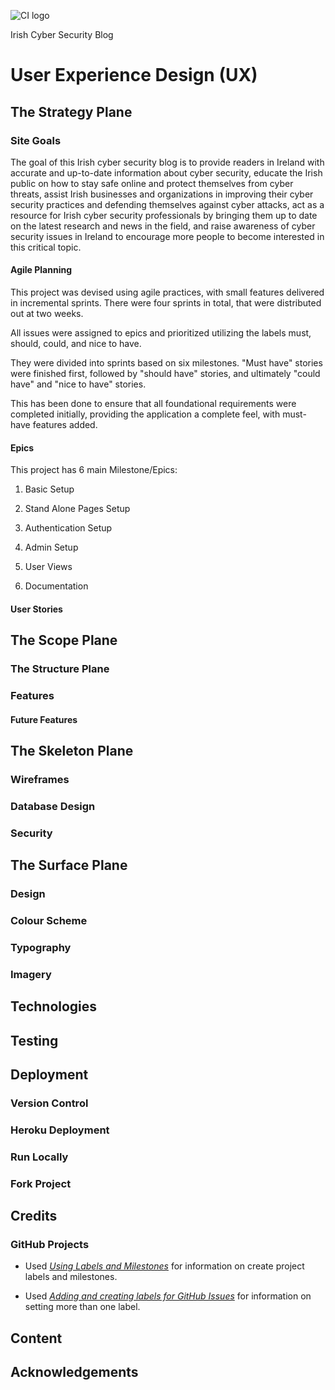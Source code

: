 ![CI logo](https://codeinstitute.s3.amazonaws.com/fullstack/ci_logo_small.png)

Irish Cyber Security Blog

# User Experience Design (UX)

## The Strategy Plane

### Site Goals

The goal of this Irish cyber security blog is to provide readers in Ireland with accurate and up-to-date information about cyber security,
educate the Irish public on how to stay safe online and protect themselves from cyber threats, assist Irish businesses and organizations in improving
their cyber security practices and defending themselves against cyber attacks, act as a resource for Irish cyber security professionals by bringing
them up to date on the latest research and news in the field, and raise awareness of cyber security issues in Ireland to encourage more people to
become interested in this critical topic.

#### Agile Planning

This project was devised using agile practices, with small features delivered in incremental sprints.
There were four sprints in total, that were distributed out at two weeks.

All issues were assigned to epics and prioritized utilizing the labels must, should, could, and nice to have.

They were divided into sprints based on six milestones. "Must have" stories were finished first, followed by "should have" stories, and ultimately "could have" and "nice to have" stories.

This has been done to ensure that all foundational requirements were completed initially, providing the application a complete feel, with must-have features added.

#### Epics

This project has 6 main Milestone/Epics:

1. Basic Setup

2. Stand Alone Pages Setup

3. Authentication Setup

4. Admin Setup

5. User Views

6. Documentation

#### User Stories

## The Scope Plane

### The Structure Plane

### Features

#### Future Features

## The Skeleton Plane

### Wireframes

### Database Design

### Security

## The Surface Plane

### Design

### Colour Scheme

### Typography

### Imagery

## Technologies

## Testing

## Deployment

### Version Control

### Heroku Deployment

### Run Locally

### Fork Project

## Credits

### GitHub Projects

* Used *[Using Labels and Milestones](https://docs.github.com/en/issues/using-labels-and-milestones-to-track-work/managing-labels)* for information on create project labels and milestones.

* Used *[Adding and creating labels for GitHub Issues](https://www.youtube.com/watch?v=KoFBpfSFmuY)* for information on setting more than one label.

## Content

## Acknowledgements
